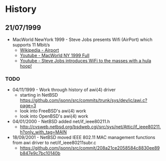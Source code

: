 History
=======

## 21/07/1999
  
  - MacWorld NewYork 1999 - Steve Jobs presents Wifi (AirPort) which supports 11 Mbit/s
    - [Wikipedia - Airport](http://en.wikipedia.org/wiki/AirPort)
    - [Youtube - MacWorld NY 1999 Full](https://www.youtube.com/watch?v=zxPkD9y7_uo)
    - [Youtube - Steve Jobs introduces WiFi to the masses with a hula hoop!](https://www.youtube.com/watch?v=HFngngjy4fk)
    


### TODO

  - 04/11/1999 - Work through history of awi(4) driver
    - starting in NetBSD https://github.com/jsonn/src/commits/trunk/sys/dev/ic/awi.c?page=3
    - look into FreeBSD's awi(4) work
    - look into OpenBSD's awi(4) work
  - 04/01/2000 - NetBSD added net/if_ieee80211.h
    - http://cvsweb.netbsd.org/bsdweb.cgi/src/sys/net/Attic/if_ieee80211.h?only_with_tag=MAIN
  - 18/09/2001 - NetBSD moved IEEE 802.11 MAC management functions from awi driver to net/if_ieee80211subr.c
    - https://github.com/jsonn/src/commit/208a21ce2058584c8830ee89b847e9c7bc10140b 
